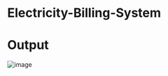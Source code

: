 # Electricity-Billing-System

# Output
![image](https://github.com/user-attachments/assets/1cc64549-0ee1-43f9-b7b0-54669808cb13)
